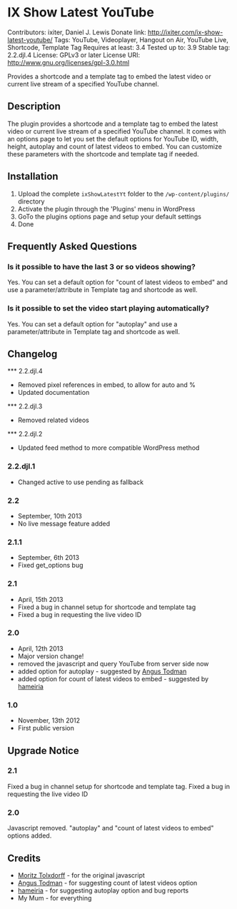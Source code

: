# IX Show Latest YouTube

Contributors: ixiter, Daniel J. Lewis
Donate link: http://ixiter.com/ix-show-latest-youtube/
Tags: YouTube, Videoplayer, Hangout on Air, YouTube Live, Shortcode, Template Tag
Requires at least: 3.4
Tested up to: 3.9
Stable tag: 2.2.djl.4
License: GPLv3 or later
License URI: http://www.gnu.org/licenses/gpl-3.0.html

Provides a shortcode and a template tag to embed the latest video or current live stream of a specified YouTube channel.

## Description

The plugin provides a shortcode and a template tag to embed the latest video or current live stream of a specified YouTube channel.
It comes with an options page to let you set the default options for YouTube ID, width, height, autoplay and count of latest videos to embed. You can customize these parameters with the shortcode and template tag if needed.

## Installation

1. Upload the complete `ixShowLatestYt` folder to the `/wp-content/plugins/` directory
2. Activate the plugin through the 'Plugins' menu in WordPress
3. GoTo the plugins options page and setup your default settings
6. Done

## Frequently Asked Questions

### Is it possible to have the last 3 or so videos showing? 

Yes. You can set a default option for "count of latest videos to embed" and use a parameter/attribute in Template tag and shortcode as well.

### Is it possible to set the video start playing automatically? 

Yes. You can set a default option for "autoplay" and use a parameter/attribute in Template tag and shortcode as well.

## Changelog

*** 2.2.djl.4
* Removed pixel references in embed, to allow for auto and %
* Updated documentation

*** 2.2.djl.3
* Removed related videos

*** 2.2.djl.2
* Updated feed method to more compatible WordPress method

### 2.2.djl.1
* Changed active to use pending as fallback

### 2.2 
* September, 10th 2013
* No live message feature added

### 2.1.1  
* September, 6th 2013
* Fixed get_options bug

### 2.1 
* April, 15th 2013
* Fixed a bug in channel setup for shortcode and template tag
* Fixed a bug in requesting the live video ID


### 2.0 
* April, 12th 2013
* Major version change!
* removed the javascript and query YouTube from server side now
* added option for autoplay - suggested by [Angus Todman](http://wordpress.org/support/profile/angus-todman)
* added option for count of latest videos to embed - suggested by [hameiria](http://wordpress.org/support/profile/hameiria)


### 1.0 
* November, 13th 2012
* First public version


## Upgrade Notice

### 2.1 
Fixed a bug in channel setup for shortcode and template tag.
Fixed a bug in requesting the live video ID

### 2.0 
Javascript removed. "autoplay" and "count of latest videos to embed" options added.


## Credits
* [Moritz Tolxdorff](https://plus.google.com/u/0/+MoritzTolxdorff/about) - for the original javascript
* [Angus Todman](http://wordpress.org/support/profile/angus-todman) - for suggesting count of latest videos option
* [hameiria](http://wordpress.org/support/profile/hameiria) - for suggesting autoplay option and bug reports
* My Mum - for everything